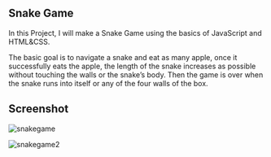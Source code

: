 ## Snake Game

In this Project, I will make a Snake Game using the basics of JavaScript and HTML&CSS.

The basic goal is to navigate a snake and eat as many apple, once it successfully eats the apple, the length of the snake
increases as possible without touching the walls or the snake’s body.
Then the game is over when the snake runs into itself or any of the four walls of the box.
 
 
 
## Screenshot

![snakegame](https://user-images.githubusercontent.com/67471717/119224366-b16aa700-bb1b-11eb-8eda-e10b02945c67.PNG)

![snakegame2](https://user-images.githubusercontent.com/67471717/119224369-b3cd0100-bb1b-11eb-9a92-1181c091e7e5.PNG)
